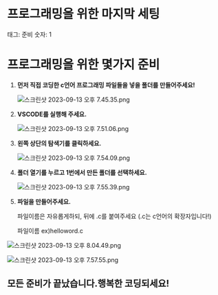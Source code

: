 # 프로그래밍을 위한 마지막 세팅

태그: 준비
숫자: 1

# 프로그래밍을 위한 몇가지 준비

1. **먼저 직접 코딩한 c언어 프로그래밍 파일들을 넣을 폴더를 만들어주세요!**

   ![스크린샷 2023-09-13 오후 7.45.35.png](%E1%84%91%E1%85%B3%E1%84%85%E1%85%A9%E1%84%80%E1%85%B3%E1%84%85%E1%85%A2%E1%84%86%E1%85%B5%E1%86%BC%E1%84%8B%E1%85%B3%E1%86%AF%20%E1%84%8B%E1%85%B1%E1%84%92%E1%85%A1%E1%86%AB%20%E1%84%86%E1%85%A1%E1%84%8C%E1%85%B5%E1%84%86%E1%85%A1%E1%86%A8%20%E1%84%89%E1%85%A6%E1%84%90%E1%85%B5%E1%86%BC%206d859526a5ce45a98ce8e57826cbf23f/%25E1%2584%2589%25E1%2585%25B3%25E1%2584%258F%25E1%2585%25B3%25E1%2584%2585%25E1%2585%25B5%25E1%2586%25AB%25E1%2584%2589%25E1%2585%25A3%25E1%2586%25BA_2023-09-13_%25E1%2584%258B%25E1%2585%25A9%25E1%2584%2592%25E1%2585%25AE_7.45.35.png)

1. **VSCODE를 실행해 주세요.**

   ![스크린샷 2023-09-13 오후 7.51.06.png](%E1%84%91%E1%85%B3%E1%84%85%E1%85%A9%E1%84%80%E1%85%B3%E1%84%85%E1%85%A2%E1%84%86%E1%85%B5%E1%86%BC%E1%84%8B%E1%85%B3%E1%86%AF%20%E1%84%8B%E1%85%B1%E1%84%92%E1%85%A1%E1%86%AB%20%E1%84%86%E1%85%A1%E1%84%8C%E1%85%B5%E1%84%86%E1%85%A1%E1%86%A8%20%E1%84%89%E1%85%A6%E1%84%90%E1%85%B5%E1%86%BC%206d859526a5ce45a98ce8e57826cbf23f/%25E1%2584%2589%25E1%2585%25B3%25E1%2584%258F%25E1%2585%25B3%25E1%2584%2585%25E1%2585%25B5%25E1%2586%25AB%25E1%2584%2589%25E1%2585%25A3%25E1%2586%25BA_2023-09-13_%25E1%2584%258B%25E1%2585%25A9%25E1%2584%2592%25E1%2585%25AE_7.51.06.png)

1. **왼쪽 상단의 탐색기를 클릭하세요.**

   ![스크린샷 2023-09-13 오후 7.54.09.png](%E1%84%91%E1%85%B3%E1%84%85%E1%85%A9%E1%84%80%E1%85%B3%E1%84%85%E1%85%A2%E1%84%86%E1%85%B5%E1%86%BC%E1%84%8B%E1%85%B3%E1%86%AF%20%E1%84%8B%E1%85%B1%E1%84%92%E1%85%A1%E1%86%AB%20%E1%84%86%E1%85%A1%E1%84%8C%E1%85%B5%E1%84%86%E1%85%A1%E1%86%A8%20%E1%84%89%E1%85%A6%E1%84%90%E1%85%B5%E1%86%BC%206d859526a5ce45a98ce8e57826cbf23f/%25E1%2584%2589%25E1%2585%25B3%25E1%2584%258F%25E1%2585%25B3%25E1%2584%2585%25E1%2585%25B5%25E1%2586%25AB%25E1%2584%2589%25E1%2585%25A3%25E1%2586%25BA_2023-09-13_%25E1%2584%258B%25E1%2585%25A9%25E1%2584%2592%25E1%2585%25AE_7.54.09.png)

1. **폴더 열기를 누르고 1번에서 만든 폴더를 선택하세요.**

   ![스크린샷 2023-09-13 오후 7.55.39.png](%E1%84%91%E1%85%B3%E1%84%85%E1%85%A9%E1%84%80%E1%85%B3%E1%84%85%E1%85%A2%E1%84%86%E1%85%B5%E1%86%BC%E1%84%8B%E1%85%B3%E1%86%AF%20%E1%84%8B%E1%85%B1%E1%84%92%E1%85%A1%E1%86%AB%20%E1%84%86%E1%85%A1%E1%84%8C%E1%85%B5%E1%84%86%E1%85%A1%E1%86%A8%20%E1%84%89%E1%85%A6%E1%84%90%E1%85%B5%E1%86%BC%206d859526a5ce45a98ce8e57826cbf23f/%25E1%2584%2589%25E1%2585%25B3%25E1%2584%258F%25E1%2585%25B3%25E1%2584%2585%25E1%2585%25B5%25E1%2586%25AB%25E1%2584%2589%25E1%2585%25A3%25E1%2586%25BA_2023-09-13_%25E1%2584%258B%25E1%2585%25A9%25E1%2584%2592%25E1%2585%25AE_7.55.39.png)

1. **파일을 만들어주세요.**

   파일이름은 자유롭게하되, 뒤에 .c를 붙여주세요 (.c는 c언어의 확장자입니다!)

   파일이름 ex)helloword.c

![스크린샷 2023-09-13 오후 8.04.49.png](%E1%84%91%E1%85%B3%E1%84%85%E1%85%A9%E1%84%80%E1%85%B3%E1%84%85%E1%85%A2%E1%84%86%E1%85%B5%E1%86%BC%E1%84%8B%E1%85%B3%E1%86%AF%20%E1%84%8B%E1%85%B1%E1%84%92%E1%85%A1%E1%86%AB%20%E1%84%86%E1%85%A1%E1%84%8C%E1%85%B5%E1%84%86%E1%85%A1%E1%86%A8%20%E1%84%89%E1%85%A6%E1%84%90%E1%85%B5%E1%86%BC%206d859526a5ce45a98ce8e57826cbf23f/%25E1%2584%2589%25E1%2585%25B3%25E1%2584%258F%25E1%2585%25B3%25E1%2584%2585%25E1%2585%25B5%25E1%2586%25AB%25E1%2584%2589%25E1%2585%25A3%25E1%2586%25BA_2023-09-13_%25E1%2584%258B%25E1%2585%25A9%25E1%2584%2592%25E1%2585%25AE_8.04.49.png)

![스크린샷 2023-09-13 오후 7.57.55.png](%E1%84%91%E1%85%B3%E1%84%85%E1%85%A9%E1%84%80%E1%85%B3%E1%84%85%E1%85%A2%E1%84%86%E1%85%B5%E1%86%BC%E1%84%8B%E1%85%B3%E1%86%AF%20%E1%84%8B%E1%85%B1%E1%84%92%E1%85%A1%E1%86%AB%20%E1%84%86%E1%85%A1%E1%84%8C%E1%85%B5%E1%84%86%E1%85%A1%E1%86%A8%20%E1%84%89%E1%85%A6%E1%84%90%E1%85%B5%E1%86%BC%206d859526a5ce45a98ce8e57826cbf23f/%25E1%2584%2589%25E1%2585%25B3%25E1%2584%258F%25E1%2585%25B3%25E1%2584%2585%25E1%2585%25B5%25E1%2586%25AB%25E1%2584%2589%25E1%2585%25A3%25E1%2586%25BA_2023-09-13_%25E1%2584%258B%25E1%2585%25A9%25E1%2584%2592%25E1%2585%25AE_7.57.55.png)

## **모든 준비가 끝났습니다.행복한 코딩되세요!**
